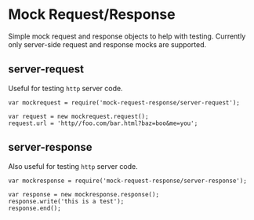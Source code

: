 # Mock Request/Response

Simple mock request and response objects to help with testing.  Currently only server-side request and response mocks are supported.

## server-request

Useful for testing `http` server code.

    var mockrequest = require('mock-request-response/server-request');
    
    var request = new mockrequest.request();
    request.url = 'http//foo.com/bar.html?baz=boo&me=you';


## server-response

Also useful for testing `http` server code.

    var mockresponse = require('mock-request-response/server-response');
    
    var response = new mockresponse.response();
    response.write('this is a test');
    response.end();
    